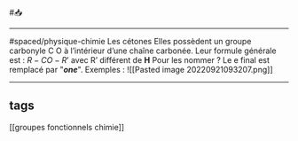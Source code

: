 #📥   
___
#spaced/physique-chimie 
Les cétones Elles possèdent un groupe carbonyle C O à l’intérieur d’une chaîne carbonée. Leur formule générale est : $R-CO-R’$ avec R’ différent de **H** Pour les nommer ? Le e final est remplacé par "***one***". Exemples : ![[Pasted image 20220921093207.png]]

---
## tags
[[groupes fonctionnels chimie]]